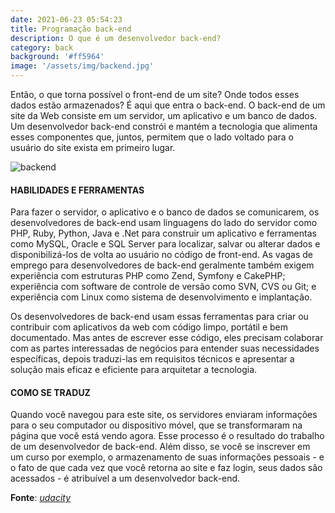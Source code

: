 ```yaml
---
date: 2021-06-23 05:54:23
title: Programação back-end
description: O que é um desenvolvedor back-end?
category: back
background: '#ff5964'
image: '/assets/img/backend.jpg'
---
```


Então, o que torna possível o front-end de um site? Onde todos esses dados estão armazenados? É aqui que entra o back-end. O back-end de um site da Web consiste em um servidor, um aplicativo e um banco de dados. Um desenvolvedor back-end constrói e mantém a tecnologia que alimenta esses componentes que, juntos, permitem que o lado voltado para o usuário do site exista em primeiro lugar.

![backend](/assets/img/backend.jpg)

#### HABILIDADES E FERRAMENTAS

Para fazer o servidor, o aplicativo e o banco de dados se comunicarem, os desenvolvedores de back-end usam linguagens do lado do servidor como PHP, Ruby, Python, Java e .Net para construir um aplicativo e ferramentas como MySQL, Oracle e SQL Server para localizar, salvar ou alterar dados e disponibilizá-los de volta ao usuário no código de front-end. As vagas de emprego para desenvolvedores de back-end geralmente também exigem experiência com estruturas PHP como Zend, Symfony e CakePHP; experiência com software de controle de versão como SVN, CVS ou Git; e experiência com Linux como sistema de desenvolvimento e implantação.

Os desenvolvedores de back-end usam essas ferramentas para criar ou contribuir com aplicativos da web com código limpo, portátil e bem documentado. Mas antes de escrever esse código, eles precisam colaborar com as partes interessadas de negócios para entender suas necessidades específicas, depois traduzi-las em requisitos técnicos e apresentar a solução mais eficaz e eficiente para arquitetar a tecnologia.

#### COMO SE TRADUZ

Quando você navegou para este site, os servidores enviaram informações para o seu computador ou dispositivo móvel, que se transformaram na página que você está vendo agora. Esse processo é o resultado do trabalho de um desenvolvedor de back-end. Além disso, se você se inscrever em um curso por exemplo, o armazenamento de suas informações pessoais - e o fato de que cada vez que você retorna ao site e faz login, seus dados são acessados ​​- é atribuível a um desenvolvedor back-end.

**Fonte**: _[udacity](https://www.udacity.com/blog/2020/12/front-end-vs-back-end-vs-full-stack-web-developers.html)_
